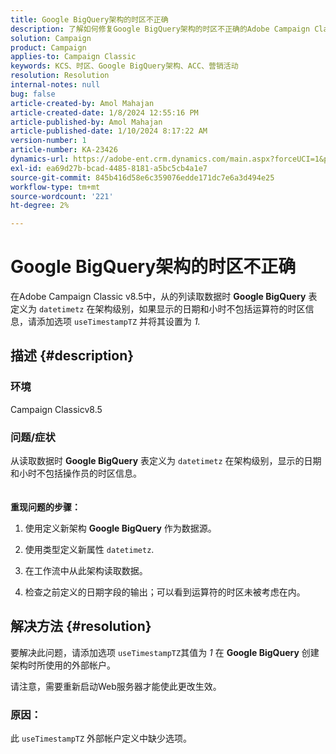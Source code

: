 ```yaml
---
title: Google BigQuery架构的时区不正确
description: 了解如何修复Google BigQuery架构的时区不正确的Adobe Campaign Classic问题。
solution: Campaign
product: Campaign
applies-to: Campaign Classic
keywords: KCS、时区、Google BigQuery架构、ACC、营销活动
resolution: Resolution
internal-notes: null
bug: false
article-created-by: Amol Mahajan
article-created-date: 1/8/2024 12:55:16 PM
article-published-by: Amol Mahajan
article-published-date: 1/10/2024 8:17:22 AM
version-number: 1
article-number: KA-23426
dynamics-url: https://adobe-ent.crm.dynamics.com/main.aspx?forceUCI=1&pagetype=entityrecord&etn=knowledgearticle&id=e6e5f024-25ae-ee11-a569-6045bd006295
exl-id: ea69d27b-bcad-4485-8181-a5bc5cb4a1e7
source-git-commit: 845b416d58e6c359076edde171dc7e6a3d494e25
workflow-type: tm+mt
source-wordcount: '221'
ht-degree: 2%

---
```


# Google BigQuery架构的时区不正确


在Adobe Campaign Classic v8.5中，从的列读取数据时 <b>Google BigQuery</b> 表定义为 `datetimetz` 在架构级别，如果显示的日期和小时不包括运算符的时区信息，请添加选项 `useTimestampTZ` 并将其设置为 *1.*

## 描述 {#description}


### <b>环境</b>

Campaign Classicv8.5



### <b>问题/症状</b>

从读取数据时 <b>Google BigQuery</b> 表定义为 `datetimetz` 在架构级别，显示的日期和小时不包括操作员的时区信息。
<br> <br><br>
<b>重现问题的步骤：</b>

1. 使用定义新架构 <b>Google BigQuery</b> 作为数据源。


2. 使用类型定义新属性 `datetimetz`.


3. 在工作流中从此架构读取数据。


4. 检查之前定义的日期字段的输出；可以看到运算符的时区未被考虑在内。



## 解决方法 {#resolution}


要解决此问题，请添加选项 `useTimestampTZ`其值为 *1* 在 <b>Google BigQuery</b> 创建架构时所使用的外部帐户。

请注意，需要重新启动Web服务器才能使此更改生效。

### <b>原因：</b>

此 `useTimestampTZ` 外部帐户定义中缺少选项。
